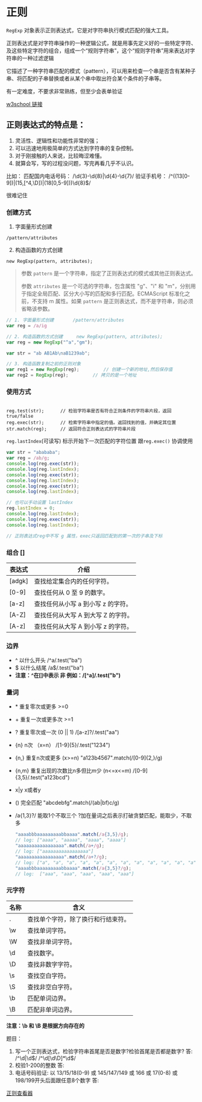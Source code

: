 # 正则

`RegExp` 对象表示正则表达式，它是对字符串执行模式匹配的强大工具。

正则表达式是对字符串操作的一种逻辑公式，就是用事先定义好的一些特定字符、及这些特定字符的组合，组成一个“规则字符串”，这个“规则字符串”用来表达对字符串的一种过滤逻辑

它描述了一种字符串匹配的模式（pattern），可以用来检查一个串是否含有某种子串、将匹配的子串替换或者从某个串中取出符合某个条件的子串等。

有一定难度，不要求非常熟练，但至少会表单验证

[w3school 链接](http://www.w3school.com.cn/jsref/jsref_obj_regexp.asp)

## 正则表达式的特点是：
1. 灵活性、逻辑性和功能性非常的强；
2. 可以迅速地用极简单的方式达到字符串的复杂控制。
3. 对于刚接触的人来说，比较晦涩难懂。 
4. 就算会写，写的过程没问题，写完再看几乎不认识。

比如：
匹配国内电话号码：		/\d{3}-\d{8}|\d{4}-\d{7}/
验证手机号：		/^((13[0-9])|(15,\[^4,\D])|(18[0,5-9]))\d{8}$/   

很难记住

### 创建方式

1. 字面量形式创建

`/pattern/attributes`

2. 构造函数的方式创建

`new RegExp(pattern, attributes);`

> 参数 `pattern` 是一个字符串，指定了正则表达式的模式或其他正则表达式。
>
> 参数 `attributes` 是一个可选的字符串，包含属性 "g"、"i" 和 "m"，分别用于指定全局匹配、区分大小写的匹配和多行匹配。ECMAScript 标准化之前，不支持 m 属性。如果 `pattern` 是正则表达式，而不是字符串，则必须省略该参数。

```javascript
// 1. 字面量形式创建		/pattern/attributes
var reg = /a/ig

// 2. 构造函数的方式创建		new RegExp(pattern, attributes);
var reg = new RegExp("^a","gm");

var str = "ab AB1Ab\naB1239ab";

// 3. 构造函数复制之前的正则对象
var reg1 = new RegExp(reg);			// 创建一个新的地址,然后保存值
var reg2 = RegExp(reg);			// 拷贝的是一个地址
```

### 使用方式

```

reg.test(str);		// 检验字符串是否有符合正则条件的字符串片段，返回 true/false
reg.exec(str);		// 检索字符串中指定的值。返回找到的值，并确定其位置
str.match(reg);		// 返回符合正则表达式的字符串片段

```

`reg.lastIndex`(可读写) 标示开始下一次匹配的字符位置 跟`reg.exec()` 协调使用

```js
var str = "abababa";
var reg = /ab/g;
console.log(reg.exec(str));
console.log(reg.lastIndex);
console.log(reg.exec(str));
console.log(reg.lastIndex);
console.log(reg.exec(str));
console.log(reg.lastIndex);

// 也可以手动设置 lastIndex
reg.lastIndex = 0;
console.log(reg.lastIndex);
console.log(reg.exec(str));
console.log(reg.lastIndex);

// 正则表达式reg中不写 g 属性，exec只返回匹配到的第一次的子串及下标
```


### 组合	[]
|表达式|介绍|
| -- | -- |
|[adgk]	|查找给定集合内的任何字符。|
|[0-9]	|查找任何从 0 至 9 的数字。|
|[a-z]	|查找任何从小写 a 到小写 z 的字符。|
|[A-Z]	|查找任何从大写 A 到大写 Z 的字符。|
|[A-z]	|查找任何从大写 A 到小写 z 的字符。|


### 边界
+	^ 以什么开头			/^a/.test("ba")
+	$ 以什么结尾			/a$/.test("ba")
+	**注意：^在[]中表示 非  例如：/\[^a]/.test("b")**

### 量词
+ \* 重复零次或更多 	>=0

+ \+ 重复一次或更多次	>=1

+ ? 重复零次或一次 (0 || 1)	/[a-z]?/.test("aa")

+ {n} n次	（x=n）  /[1-9]{5}/.test("1234")

+ {n,} 重复n次或更多  (x>=n)		"a123b4567".match(/[0-9]{2,}/g)

+ {n,m} 重复出现的次数比n多但比m少 (n<=x<=m)		/[0-9]{3,5}/.test("a123bcd")

+ x|y  x或者y

+ ()  完全匹配	"abcdebfg".match(/(ab|bf)c/g)

+ /a{1,3}?/ 能取1个不取三个 ?加在量词之后表示打破贪婪匹配，能取少，不取多

  ```js
  "aaaabbbaaaaaaaaabbaaaa".match(/a{3,5}/g);
  // log: ["aaaa", "aaaaa", "aaaa", "aaaa"]
  "aaaaaaaaaaaaaaaaa".match(/a+/g);
  // log: ["aaaaaaaaaaaaaaaaa"]
  "aaaaaaaaaaaaaaaaa".match(/a+?/g);
  // log: ["a", "a", "a", "a", "a", "a", "a", "a", "a", "a", "a", "a", "a", "a", "a", "a", "a"]
  "aaaabbbaaaaaaaaabbaaaa".match(/a{3,5}?/g);
  // log:  ["aaa", "aaa", "aaa", "aaa", "aaa"]
  ```

  

### 元字符
|名称|含义|
|---|----|
|.	|查找单个字符，除了换行和行结束符。	|
|\w	|查找单词字符。											|
|\W	|查找非单词字符。										|
|\d	|查找数字。													|
|\D	|查找非数字字符。										|
|\s	|查找空白字符。											|
|\S	|查找非空白字符。										|
|\b	|匹配单词边界。											|
|\B	|匹配非单词边界。										|

**注意：\b 和 \B 是根据方向存在的**

题目：

1. 写一个正则表达式，检验字符串首尾是否是数字?检验首尾是否都是数字?
答:  /^\d|\d$/      /^\d[\d\D]*\d$/
2. 校验1-200的整数
答:  
3. 电话号码验证: 以 13/15/18(0-9) 或 145/147/149 或 166 或 17(0-8) 或 198/199开头后面跟任意8个数字
答: 

[正则查看器](https://regexper.com/)